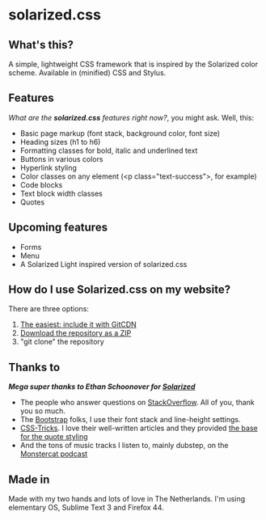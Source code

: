 # solarized.css

## What's this?
A simple, lightweight CSS framework that is inspired by the Solarized color scheme. Available in (minified) CSS and Stylus.

## Features

_What are the **solarized.css** features right now?_, you might ask. Well, this:

* Basic page markup (font stack, background color, font size)
* Heading sizes (h1 to h6)
* Formatting classes for bold, italic and underlined text
* Buttons in various colors
* Hyperlink styling
* Color classes on any element (&lt;p class="text-success"&gt;, for example)
* Code blocks
* Text block width classes
* Quotes

## Upcoming features

* Forms
* Menu
* A Solarized Light inspired version of solarized.css

## How do I use Solarized.css on my website?

There are three options:

  1. [The easiest: include it with GitCDN](https://gitcdn.xyz/repo/bvanrijn/solarized.css/master/solarized.min.css)
  2. [Download the repository as a ZIP](https://github.com/bvanrijn/solarized.css/archive/master.zip)
  3. "git clone" the repository

## Thanks to

**_Mega super thanks to Ethan Schoonover for [Solarized](http://ethanschoonover.com/solarized)_**
* The people who answer questions on [StackOverflow](https://stackoverflow.com). All of you, thank you so much.
* The [Bootstrap](https://getbootstrap.com) folks, I use their font stack and line-height settings.
* [CSS-Tricks](https://css-tricks.com). I love their well-written articles and they provided [the base for the quote styling](https://css-tricks.com/snippets/css/simple-and-nice-blockquote-styling/)
* And the tons of music tracks I listen to, mainly dubstep, on the [Monstercat podcast](https://www.monstercat.com/podcast)

## Made in

Made with my two hands and lots of love in The Netherlands. I'm using elementary OS, Sublime Text 3 and Firefox 44.
